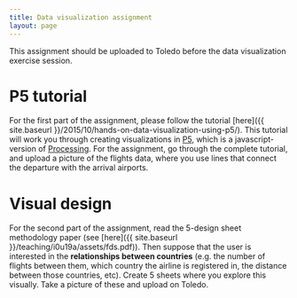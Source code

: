 ```yaml
---
title: Data visualization assignment
layout: page
---
```

This assignment should be uploaded to Toledo before the data visualization exercise session.

# P5 tutorial
For the first part of the assignment, please follow the tutorial [here]({{ site.baseurl }}/2015/10/hands-on-data-visualization-using-p5/). This tutorial will work you through creating visualizations in [P5](http://p5js.org), which is a javascript-version of [Processing](http://processing.org). For the assignment, go through the complete tutorial, and upload a picture of the flights data, where you use lines that connect the departure with the arrival airports.

# Visual design
For the second part of the assignment, read the 5-design sheet methodology paper (see [here]({{ site.baseurl }}/teaching/i0u19a/assets/fds.pdf)). Then suppose that the user is interested in the **relationships between countries** (e.g. the number of flights between them, which country the airline is registered in, the distance between those countries, etc). Create 5 sheets where you explore this visually. Take a picture of these and upload on Toledo.
